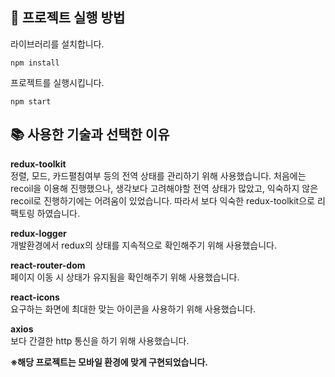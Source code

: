 ## 📌 프로젝트 실행 방법

라이브러리를 설치합니다.

```
npm install
```
프로젝트를 실행시킵니다.
```
npm start
```


## :books: 사용한 기술과 선택한 이유
**redux-toolkit**<br/>
정렬, 모드, 카드펼침여부 등의 전역 상태를 관리하기 위해 사용했습니다. 처음에는 recoil을 이용해 진행했으나, 생각보다 고려해야할 전역 상태가 많았고, 익숙하지 않은 recoil로 진행하기에는 어려움이 있었습니다. 따라서 보다 익숙한 redux-toolkit으로 리팩토링 하였습니다.

**redux-logger**<br/>
개발환경에서 redux의 상태를 지속적으로 확인해주기 위해 사용했습니다.

**react-router-dom**<br/>
페이지 이동 시 상태가 유지됨을 확인해주기 위해 사용했습니다.

**react-icons**<br/>
요구하는 화면에 최대한 맞는 아이콘을 사용하기 위해 사용했습니다.

**axios**<br/>
보다 간결한 http 통신을 하기 위해 사용했습니다.

**※해당 프로젝트는 모바일  환경에 맞게 구현되었습니다.**
